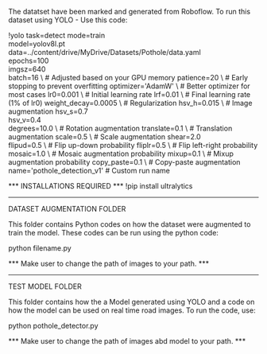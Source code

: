The datatset have been marked and generated from Roboflow.
To run this dataset using YOLO - Use this code:

!yolo task=detect mode=train \
    model=yolov8l.pt \
    data=../content/drive/MyDrive/Datasets/Pothole/data.yaml \
    epochs=100 \
    imgsz=640 \
    batch=16 \  # Adjusted based on your GPU memory
    patience=20 \  # Early stopping to prevent overfitting
    optimizer='AdamW' \  # Better optimizer for most cases
    lr0=0.001 \  # Initial learning rate
    lrf=0.01 \  # Final learning rate (1% of lr0)
    weight_decay=0.0005 \  # Regularization
    hsv_h=0.015 \  # Image augmentation
    hsv_s=0.7 \
    hsv_v=0.4 \
    degrees=10.0 \  # Rotation augmentation
    translate=0.1 \  # Translation augmentation
    scale=0.5 \  # Scale augmentation
    shear=2.0 \
    flipud=0.5 \  # Flip up-down probability
    fliplr=0.5 \  # Flip left-right probability
    mosaic=1.0 \  # Mosaic augmentation probability
    mixup=0.1 \  # Mixup augmentation probability
    copy_paste=0.1 \  # Copy-paste augmentation
    name='pothole_detection_v1'  # Custom run name


*** INSTALLATIONS REQUIRED ***
!pip install ultralytics

-------------------------------------------------------------------------------------------------------------------------------

DATASET AUGMENTATION FOLDER

This folder contains Python codes on how the dataset were augmented to train the model.
These codes can be run using the python code:

python filename.py

*** Make user to change the path of images to your path. ***

-------------------------------------------------------------------------------------------------------------------------------

TEST MODEL FOLDER

This folder contains how the a Model generated using YOLO and a code on how the model can be used on real time road images.
To run the code, use:

python pothole_detector.py

*** Make user to change the path of images abd model to your path. ***
